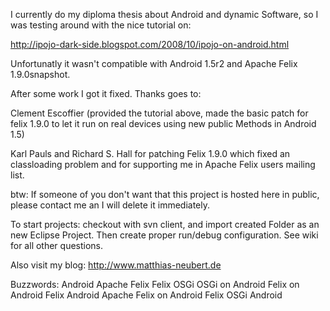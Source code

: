 I currently do my diploma thesis about Android and dynamic Software, so I was testing around with the nice tutorial on:

http://ipojo-dark-side.blogspot.com/2008/10/ipojo-on-android.html

Unfortunatly it wasn't compatible with Android 1.5r2 and Apache Felix 1.9.0snapshot.

After some work I got it fixed. Thanks goes to:

Clement Escoffier (provided the tutorial above, made the basic patch for felix 1.9.0 to let it run on real devices using new public Methods in Android 1.5)

Karl Pauls and Richard S. Hall for patching Felix 1.9.0 which fixed an classloading problem and for supporting me in Apache Felix users mailing list.

btw: If someone of you don't want that this project is hosted here in public, please contact me an I will delete it immediately.


To start projects: checkout with svn client, and import created Folder as an new Eclipse Project. Then create proper run/debug configuration. See wiki for all other questions.


Also visit my blog: http://www.matthias-neubert.de


Buzzwords:
Android
Apache Felix
Felix
OSGi
OSGi on Android
Felix on Android
Felix Android
Apache Felix on Android
Felix OSGi Android